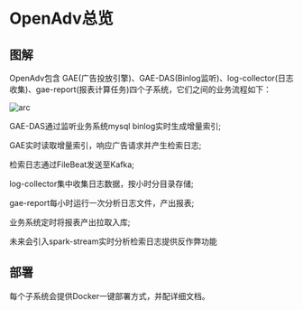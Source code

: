 # OpenAdv总览



## 图解

OpenAdv包含 GAE(广告投放引擎)、GAE-DAS(Binlog监听)、log-collector(日志收集)、gae-report(报表计算任务)四个子系统，它们之间的业务流程如下：

![arc](http://ovbyjzegm.bkt.clouddn.com/all-arc.jpg)

GAE-DAS通过监听业务系统mysql binlog实时生成增量索引;

GAE实时读取增量索引，响应广告请求并产生检索日志;

检索日志通过FileBeat发送至Kafka;

log-collector集中收集日志数据，按小时分目录存储;

gae-report每小时运行一次分析日志文件，产出报表;

业务系统定时将报表产出拉取入库;



未来会引入spark-stream实时分析检索日志提供反作弊功能



## 部署

每个子系统会提供Docker一键部署方式，并配详细文档。

